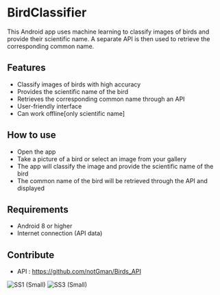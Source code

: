 # BirdClassifier

This Android app uses machine learning to classify images of birds and provide their scientific name. A separate API is then used to retrieve the corresponding common name.

## Features

   * Classify images of birds with high accuracy
   * Provides the scientific name of the bird
   * Retrieves the corresponding common name through an API
   * User-friendly interface
   * Can work offline[only scientific name]

## How to use

   * Open the app
   * Take a picture of a bird or select an image from your gallery
   * The app will classify the image and provide the scientific name of the bird
   * The common name of the bird will be retrieved through the API and displayed

## Requirements

   * Android 8 or higher
   * Internet connection (API data)
    
## Contribute

   * API : https://github.com/notGman/Birds_API
 
![SS1 (Small)](https://user-images.githubusercontent.com/92641951/214368769-07859b90-b3b2-490d-af88-19e6f087bf4f.jpg)
![SS3 (Small)](https://user-images.githubusercontent.com/92641951/214640576-927a75a8-f61c-4f7c-8e84-0d19e904556a.jpg)
